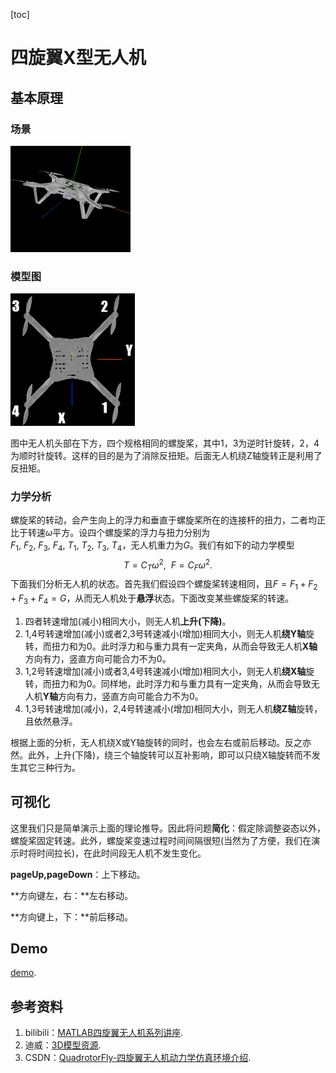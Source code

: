 [toc]

# 四旋翼X型无人机

## 基本原理

### 场景

<img src="images/scene.gif" alt="无法加载" style="zoom:50%;" />

### 模型图

<img src="images/model.png" alt="无法加载" style="zoom: 50%;" />

图中无人机头部在下方，四个规格相同的螺旋桨，其中1，3为逆时针旋转，2，4为顺时针旋转。这样的目的是为了消除反扭矩。后面无人机绕Z轴旋转正是利用了反扭矩。

### 力学分析

螺旋桨的转动，会产生向上的浮力和垂直于螺旋桨所在的连接杆的扭力，二者均正比于转速$\omega$平方。设四个螺旋桨的浮力与扭力分别为$F_1,\ F_2,\ F_3,\ F_4,\ T_1,\ T_2,\ T_3,\ T_4$，无人机重力为$G$。我们有如下的动力学模型
$$
T=C_T\omega^2,\ \ F=C_F\omega^2.
$$
下面我们分析无人机的状态。首先我们假设四个螺旋桨转速相同，且$F=F_1+F_2+F_3+F_4=G$，从而无人机处于**悬浮**状态。下面改变某些螺旋桨的转速。

1. 四者转速增加(减小)相同大小，则无人机**上升(下降)**。
2. 1,4号转速增加(减小)或者2,3号转速减小(增加)相同大小，则无人机**绕Y轴**旋转，而扭力和为0。此时浮力和与重力具有一定夹角，从而会导致无人机**X轴**方向有力，竖直方向可能合力不为0。
3. 1,2号转速增加(减小)或者3,4号转速减小(增加)相同大小，则无人机**绕X轴**旋转，而扭力和为0。同样地，此时浮力和与重力具有一定夹角，从而会导致无人机**Y轴**方向有力，竖直方向可能合力不为0。
4. 1,3号转速增加(减小)，2,4号转速减小(增加)相同大小，则无人机**绕Z轴**旋转，且依然悬浮。

根据上面的分析，无人机绕X或Y轴旋转的同时，也会左右或前后移动。反之亦然。此外，上升(下降)，绕三个轴旋转可以互补影响，即可以只绕X轴旋转而不发生其它三种行为。

## 可视化

这里我们只是简单演示上面的理论推导。因此将问题**简化**：假定除调整姿态以外，螺旋桨固定转速。此外，螺旋桨变速过程时间间隔很短(当然为了方便，我们在演示时将时间拉长)，在此时间段无人机不发生变化。

**pageUp,pageDown**：上下移动。

**方向键左，右：**左右移动。

**方向键上，下：**前后移动。

## Demo
[demo](https://jiandandaoxingfu.github.io/quadrotor).


## 参考资料

1. bilibili：[MATLAB四旋翼无人机系列讲座](https://www.bilibili.com/video/av84538591?p=1).
2. 迪威：[3D模型资源](http://www.3dwhere.com/).
3. CSDN：[QuadrotorFly-四旋翼无人机动力学仿真环境介绍](https://blog.csdn.net/linxiaobo110/article/details/89890970#四旋翼基本动力学模型).

